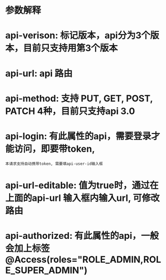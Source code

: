 # 参数解释
#   api-verison: 标记版本，api分为3个版本，目前只支持用第3个版本
#   api-url: api 路由
#   api-method: 支持 PUT, GET, POST, PATCH 4种，目前只支持api 3.0
#   api-login: 有此属性的api，需要登录才能访问，即要带token, 
    本请求支持自动携带token, 需要填api-user-id输入框
#   api-url-editable: 值为true时，通过在上面的api-url 输入框内输入url, 可修改路由
#   api-authorized: 有此属性的api，一般会加上标签 @Access(roles="ROLE_ADMIN,ROLE_SUPER_ADMIN")


